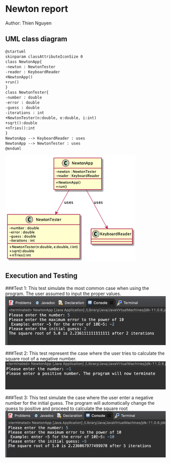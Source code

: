 # Newton report
Author: Thien Nguyen

## UML class diagram
```
@startuml
skinparam classAttributeIconSize 0
class NewtonApp{
-newton : NewtonTester
-reader : KeyboardReader
+NewtonApp()
+run()
}
class NewtonTester{
-number : double
-error : double
-guess : double
-iterations : int
+NewtonTester(n:double, e:double, i:int)
+sqrt():double
+nTries():int
}
NewtonApp --> KeyboardReader : uses
NewtonApp --> NewtonTester : uses
@enduml
```
![NewtonTester-UML](NewtonTester-UML.png)

## Execution and Testing

###Test 1:
This test simulate the most common case when using the program. The user assumed to input the proper values.
![NewtonTester-Execution-1](NewtonTester-Ex-1.png)

###Test 2:
This test represent the case where the user tries to calculate the square root of a negative number. 
![NewtonTester-Execution-2](NewtonTester-Ex-2.png)

###Test 3:
This test simulate the case where the user enter a negative number for the initial guess. The program will automatically change the guess to positive and proceed to calculate the square root
![NewtonTester-Execution-3](NewtonTester-Ex-3.png)
